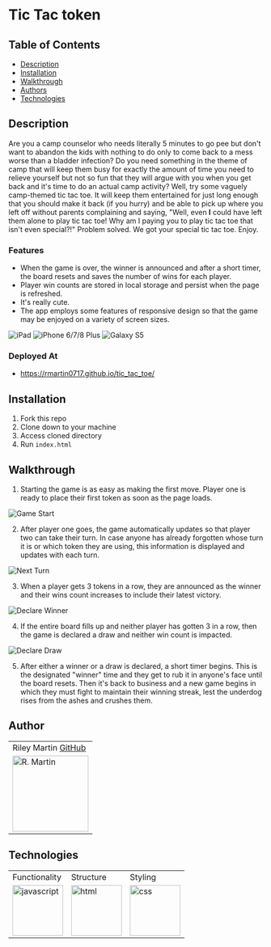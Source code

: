 # Tic Tac token

## Table of Contents
* [Description](#description)
* [Installation](#installation)
* [Walkthrough](#walkthrough)
* [Authors](#authors)
* [Technologies](#technologies)

## Description
Are you a camp counselor who needs literally 5 minutes to go pee but don't want to abandon the kids with nothing to do only to come back to a mess worse than a bladder infection? Do you need something in the theme of camp that will keep them busy for exactly the amount of time you need to relieve yourself but not so fun that they will argue with you when you get back and it's time to do an actual camp activity? Well, try some vaguely camp-themed tic tac toe. It will keep them entertained for just long enough that you should make it back (if you hurry) and be able to pick up where you left off without parents complaining and saying, "Well, even **I** could have left them alone to play tic tac toe! Why am I paying you to play tic tac toe that isn't even special?!" Problem solved. We got your special tic tac toe. Enjoy.

### Features
* When the game is over, the winner is announced and after a short timer, the board resets and saves the number of wins for each player.
* Player win counts are stored in local storage and persist when the page is refreshed.
* It's really cute.
* The app employs some features of responsive design so that the game may be enjoyed on a variety of screen sizes.

![iPad](./images/README/ipad.png)
![iPhone 6/7/8 Plus](./images/README/iphone.png)
![Galaxy S5](./images/README/galaxy-s5.png)

### Deployed At
* https://rmartin0717.github.io/tic_tac_toe/

## Installation
1. Fork this repo
2. Clone down to your machine
3. Access cloned directory
4. Run `index.html`

## Walkthrough
1. Starting the game is as easy as making the first move. Player one is ready to place their first token as soon as the page loads.

![Game Start](./images/README/game-start.png)

2. After player one goes, the game automatically updates so that player two can take their turn. In case anyone has already forgotten whose turn it is or which token they are using, this information is displayed and updates with each turn.

![Next Turn](./images/README/next-turn.png)

3. When a player gets 3 tokens in a row, they are announced as the winner and their wins count increases to include their latest victory.

![Declare Winner](./images/README/tic-tac-toe-win.gif)

4. If the entire board fills up and neither player has gotten 3 in a row, then the game is declared a draw and neither win count is impacted.

![Declare Draw](./images/README/tic-tac-toe-draw.gif)

5. After either a winner or a draw is declared, a short timer begins. This is the designated "winner" time and they get to rub it in anyone's face until the board resets. Then it's back to business and a new game begins in which they must fight to maintain their winning streak, lest the underdog rises from the ashes and crushes them.

## Author
<table>
    <tr>
        <td> Riley Martin <a href="https://github.com/RMartin0717">GitHub</td>
    </tr>
    </tr>
        <td><img src="https://avatars.githubusercontent.com/u/76501236?s=460&u=56de3268b98bd73447d785601176518e3cd0141c&v=4" alt="R. Martin" width="150" height="auto" /></td>
    </tr>
</table>

## Technologies
<table>
    <tr>
        <td>Functionality</td>
        <td>Structure</td>
        <td>Styling</td>
    </tr>
    </tr>
        <td><img src="./images/README/js-icon.png" alt="javascript" width="100" height="auto" /></td>
        <td><img src="./images/README/html-logo.png" alt="html" width="100" height="auto" /></td>
        <td><img src="./images/README/css-logo.png" alt="css" width="100" height="auto" /></td>
    </tr>
</table>
